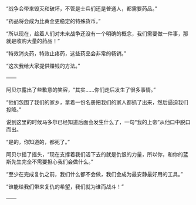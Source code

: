 “战争会带来毁灭和破坏，不管是士兵们还是普通人，都需要药品。”

“药品将会成为比黄金更稳定的特殊货币。”

“所以现在，趁着人们对未来战争还没有一个明确的概念，我们需要做一件事，那就是收购大量的药品！”

“特效消炎药，特效止疼药，这些药品会非常的畅销。”

“这次我给大家提供赚钱的方法。”

——

阿贝尔露出了些歉意的笑容，“其实……你们走后发生了很多事情。”

“他们包围了我们的家乡，拿着一份名册把我们的家人都抓了出来，然后逼迫我们投降。”

说到这里的时候马多尔已经知道后面会发生什么了，一句“我的上帝”从他口中脱口而出。

“是的，你知道的，都死了。”

阿贝尔摇了摇头，“现在支撑着我们活下去的就是仇恨的力量，所以你，和你的蓝斯先生完全不需要担心我们会做什么。”

“至少在完成复仇之前，我们什么都不会做，我们会成为最安静最好用的工具。”

“谁能给我们带来复仇的希望，我们就为谁而战斗！”

——

